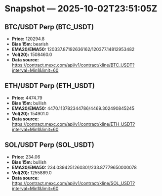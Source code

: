 # Snapshot — 2025-10-02T23:51:05Z

## BTC/USDT Perp (BTC_USDT)
- **Price:** 120294.8
- **Bias 15m:** bearish
- **EMA20/EMA50:** 120337.87192636162/120377.14812953482
- **Vol(20):** 1508460.0
- **Data source:** https://contract.mexc.com/api/v1/contract/kline/BTC_USDT?interval=Min1&limit=60

## ETH/USDT Perp (ETH_USDT)
- **Price:** 4474.79
- **Bias 15m:** bullish
- **EMA20/EMA50:** 4470.113782344786/4469.302490845245
- **Vol(20):** 154901.0
- **Data source:** https://contract.mexc.com/api/v1/contract/kline/ETH_USDT?interval=Min1&limit=60

## SOL/USDT Perp (SOL_USDT)
- **Price:** 234.06
- **Bias 15m:** bullish
- **EMA20/EMA50:** 234.0394251260301/233.87779650000078
- **Vol(20):** 1255889.0
- **Data source:** https://contract.mexc.com/api/v1/contract/kline/SOL_USDT?interval=Min1&limit=60
